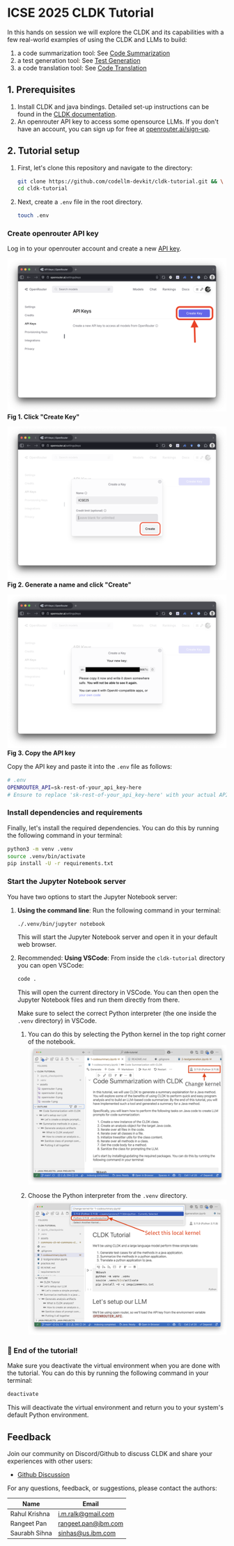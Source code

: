 # ICSE 2025 CLDK Tutorial

In this hands on session we will explore the CLDK and its capabilities with a few real-world examples of using the CLDK and LLMs to build:

1. a code summarization tool: See [Code Summarization](./1-codesummary.ipynb)
2. a test generation tool: See [Test Generation](./2-testgeneration.ipynb)
3. a code translation tool: See [Code Translation](./3-codetranslation.ipynb)

## 1.  Prerequisites

1. Install CLDK and java bindings. Detailed set-up instructions can be found in the [CLDK documentation](https://codellm-devkit.info/installing/#java-analysis).
2. An openrouter API key to access some opensource LLMs. If you don't have an account, you can sign up for free at [openrouter.ai/sign-up](https://openrouter.ai/sign-up).


## 2. Tutorial setup

1. First, let's clone this repository and navigate to the directory:

   ```bash
   git clone https://github.com/codellm-devkit/cldk-tutorial.git && \
   cd cldk-tutorial
   ```

2. Next, create a `.env` file in the root directory.

   ```bash
   touch .env
   ```

### Create openrouter API key

Log in to your openrouter account and create a new [API key](https://openrouter.ai/settings/keys). 

![Image](./assets/openrouter-1.png)
   **Fig 1. Click "Create Key"**

![Image](./assets/openrouter-2.png)
   **Fig 2. Generate a name and click "Create"**

![Image](./assets/openrouter-3.png)
   **Fig 3. Copy the API key**

Copy the API key and paste it into the `.env` file as follows:

```bash
# .env
OPENROUTER_API=sk-rest-of-your_api_key-here
# Ensure to replace 'sk-rest-of-your_api_key-here' with your actual API key
```

### Install dependencies and requirements
Finally, let's install the required dependencies. You can do this by running the following command in your terminal:

   ```bash
   python3 -m venv .venv
   source .venv/bin/activate
   pip install -U -r requirements.txt
   ```

### Start the Jupyter Notebook server

You have two options to start the Jupyter Notebook server:
1. **Using the command line**: Run the following command in your terminal:
   ```bash
   ./.venv/bin/jupyter notebook
   ```
   This will start the Jupyter Notebook server and open it in your default web browser.

2. Recommended: **Using VSCode**: From inside the `cldk-tutorial` directory you can open VSCode:
   ```bash
   code .
   ```
   This will open the current directory in VSCode. You can then open the Jupyter Notebook files and run them directly from there. 
   
   
   Make sure to select the correct Python interpreter (the one inside the `.venv` directory) in VSCode. 
   
   1. You can do this by selecting the Python kernel in the top right corner of the notebook.
      ![Image](./assets/vscode-1.png)
   
   2. Choose the Python interpreter from the `.venv` directory.
      ![Image](./assets/vscode-2.png)

### 🏁 End of the tutorial!

Make sure you deactivate the virtual environment when you are done with the tutorial. You can do this by running the following command in your terminal:

```bash
deactivate
```
This will deactivate the virtual environment and return you to your system's default Python environment.

## Feedback

Join our community on Discord/Github to discuss CLDK and share your experiences with other users:
- [Github Discussion](https://github.com/orgs/codellm-devkit/discussions)

For any questions, feedback, or suggestions, please contact the authors:

| Name          | Email                                               |
| ------------- | --------------------------------------------------- |
| Rahul Krishna | [i.m.ralk@gmail.com](mailto:i.m.ralk@gmail.com)     |
| Rangeet Pan   | [rangeet.pan@ibm.com](mailto:rangeet.pan@gmail.com) |
| Saurabh Sihna | [sinhas@us.ibm.com](mailto:sinhas@us.ibm.com)       |